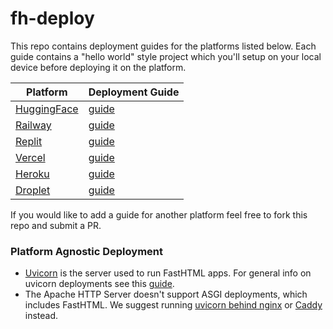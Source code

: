 # fh-deploy

This repo contains deployment guides for the platforms listed below. Each guide contains a "hello world" style project which you'll setup on your local device before deploying it on the platform.

| Platform                                 | Deployment Guide                                                         |
|------------------------------------------|--------------------------------------------------------------------------|
| [HuggingFace](https://huggingface.co/)   | [guide](https://github.com/AnswerDotAI/fh-deploy/tree/main/huggingface)  |
| [Railway](https://railway.app/)          | [guide](https://github.com/AnswerDotAI/fh-deploy/tree/main/railway)      |
| [Replit](https://replit.com/)            | [guide](https://github.com/AnswerDotAI/fh-deploy/tree/main/replit)       |
| [Vercel](https://vercel.com/)            | [guide](https://github.com/AnswerDotAI/fh-deploy/tree/main/vercel)       |
| [Heroku](https://heroku.com/)            | [guide](https://github.com/AnswerDotAI/fh-deploy/tree/main/heroku)       |
| [Droplet](https://www.digitalocean.com/products/droplets)          | [guide](https://github.com/AnswerDotAI/fh-deploy/tree/main/droplet)      |

If you would like to add a guide for another platform feel free to fork this repo and submit a PR.

### Platform Agnostic Deployment
- [Uvicorn](https://www.uvicorn.org/) is the server used to run FastHTML apps. For general info on uvicorn deployments see this [guide](https://www.uvicorn.org/deployment/). 
- The Apache HTTP Server doesn't support ASGI deployments, which includes FastHTML. We suggest running [uvicorn behind nginx](https://www.uvicorn.org/deployment/#running-behind-nginx) or [Caddy](https://caddyserver.com/) instead.